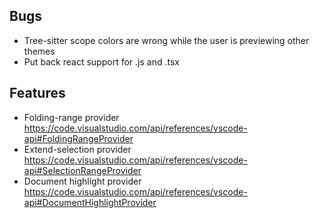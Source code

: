 ## Bugs
- Tree-sitter scope colors are wrong while the user is previewing other themes
- Put back react support for .js and .tsx

## Features
- Folding-range provider https://code.visualstudio.com/api/references/vscode-api#FoldingRangeProvider
- Extend-selection provider https://code.visualstudio.com/api/references/vscode-api#SelectionRangeProvider
- Document highlight provider https://code.visualstudio.com/api/references/vscode-api#DocumentHighlightProvider